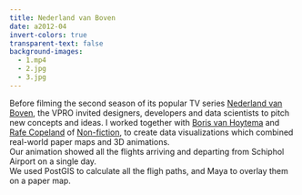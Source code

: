 ```yaml
---
title: Nederland van Boven
date: a2012-04
invert-colors: true
transparent-text: false
background-images:
  - 1.mp4
  - 2.jpg
  - 3.jpg
---
```


<section>
  <span>
    Before filming the second season of its popular TV series <a href="http://www.vpro.nl/nederland-van-boven.html">Nederland van Boven</a>, the VPRO invited designers, developers and data scientists to pitch new concepts and ideas. I worked together with <a href="http://bvh.me/">Boris van Hoytema</a> and <a href="http://rafecopeland.co.nz/">Rafe Copeland</a> of <a href="http://non-fiction.eu/2012/06/02/visualising-flight-traffic-for-nederland-van-boven/">Non-fiction</a>, to create data visualizations which combined real-world paper maps and 3D animations.
  </span>
</section>

<section>
  <span>
    Our animation showed all the flights arriving and departing from Schiphol Airport on a single day.
  </span>
</section>

<section>
  <span>
    We used PostGIS to calculate all the fligh paths, and Maya to overlay them on a paper map.
  </span>
</section>